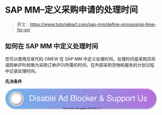 # SAP MM–定义采购申请的处理时间

> 原文：<https://www.tutorialkart.com/sap-mm/define-processing-time-for-pr/>

## 如何在 SAP MM 中定义处理时间

您可以使用交易代码 OMEW 在 SAP MM 中定义处理时间。处理时间是采购员将请购单(PR)转换为采购订单(PO)所需的时间。在外部采购货物和服务的计划过程中记录处理时间。

**先决条件**

[![](img/925da31b32d6bc3827932f6c8afb11bb.png)](https://www.tutorialkart.com/)